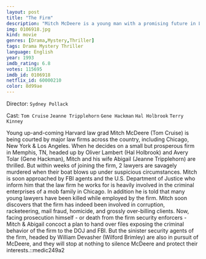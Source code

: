 ```yaml
---
layout: post
title: "The Firm"
description: "Mitch McDeere is a young man with a promising future in Law. About to sit his Bar exam, he is approached by 'The Firm' and made an offer he doesn't refuse. Seduced by the money and gifts showered on him, he is totally oblivious to the more sinister side of his company. Then, two Associates are murdered. The FBI contact him, asking him for information and suddenly his life is ruined. He has a choice - work with the FBI, or stay with the Firm. Either way he will lose his life as he knows it. Mitch figures the only way out is to follow his own plan....."
img: 0106918.jpg
kind: movie
genres: [Drama,Mystery,Thriller]
tags: Drama Mystery Thriller 
language: English
year: 1993
imdb_rating: 6.8
votes: 115695
imdb_id: 0106918
netflix_id: 60000210
color: 8d99ae
---
```

Director: `Sydney Pollack`  

Cast: `Tom Cruise` `Jeanne Tripplehorn` `Gene Hackman` `Hal Holbrook` `Terry Kinney` 

Young up-and-coming Harvard law grad Mitch McDeere (Tom Cruise) is being courted by major law firms across the country, including Chicago, New York & Los Angeles. When he decides on a small but prosperous firm in Memphis, TN, headed up by Oliver Lambert (Hal Holbrook) and Avery Tolar (Gene Hackman), Mitch and his wife Abigail (Jeanne Tripplehorn) are thrilled. But within weeks of joining the firm, 2 lawyers are savagely murdered when their boat blows up under suspicious circumstances. Mitch is soon approached by FBI agents and the U.S. Department of Justice who inform him that the law firm he works for is heavily involved in the criminal enterprises of a mob family in Chicago. In addition he is told that many young lawyers have been killed while employed by the firm. Mitch soon discovers that the firm has indeed been involved in corruption, racketeering, mail fraud, homicide, and grossly over-billing clients. Now, facing prosecution himself - or death from the firm security enforcers - Mitch & Abigail concoct a plan to hand over files exposing the criminal behavior of the firm to the DOJ and FBI. But the sinister security agents of the firm, headed by William Devasher (Wilford Brimley) are also in pursuit of McDeere, and they will stop at nothing to silence McDeere and protect their interests.::medic249a2